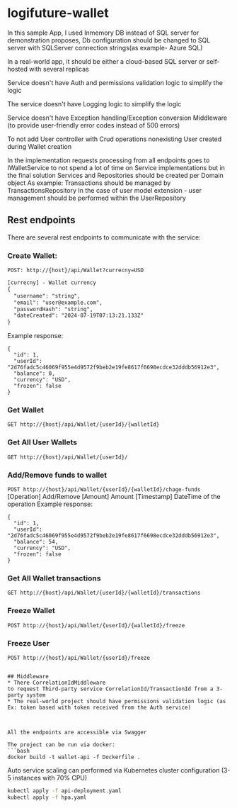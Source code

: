 # logifuture-wallet

In this sample App, I used Inmemory DB instead of SQL server for demonstration proposes,
Db configuration should be changed to SQL server with SQLServer connection strings(as example- Azure SQL)

In a real-world app, it should be either a cloud-based SQL server or self-hosted with several replicas

Service doesn't have Auth and permissions validation logic to simplify the logic

The service doesn't have Logging logic to simplify the logic

Service doesn't have Exception handling/Exception conversion Middleware (to provide user-friendly error codes instead of 500 errors)

To not add User controller with Crud operations nonexisting User created during Wallet creation


In the implementation requests processing from all endpoints goes to IWalletService to not spend a lot of time on Service implementations
but in the final solution Services and Repositories should be created per Domain object
As example: Transactions should be managed by TransactionsRepository
In the case of user model extension - user management should be performed within the UserRepository

## Rest endpoints

There are several rest endpoints to communicate with the service:

### Create Wallet:
`POST: http://{host}/api/Wallet?currecny=USD`
```Rest
[currecny] - Wallet currency
{
  "username": "string",
  "email": "user@example.com",
  "passwordHash": "string",
  "dateCreated": "2024-07-19T07:13:21.133Z"
}
```

Example response:
```
{
  "id": 1,
  "userId": "2d76fadc5c46069f955e4d9572f9beb2e19fe8617f6698ecdce32dddb56912e3",
  "balance": 0,
  "currency": "USD",
  "frozen": false
}
```

### Get Wallet
`GET http://{host}/api/Wallet/{userId}/{walletId}`



### Get All User Wallets
`GET http://{host}/api/Wallet/{userId}/`


### Add/Remove funds to wallet
`POST http://{host}/api/Wallet/{userId}/{walletId}/chage-funds`
[Operation] Add/Remove
[Amount] Amount
[Timestamp] DateTime of the operation
Example response:
```
{
  "id": 1,
  "userId": "2d76fadc5c46069f955e4d9572f9beb2e19fe8617f6698ecdce32dddb56912e3",
  "balance": 54,
  "currency": "USD",
  "frozen": false
}
```

### Get All Wallet transactions
`GET http://{host}/api/Wallet/{userId}/{walletId}/transactions`


### Freeze Wallet
`POST http://{host}/api/Wallet/{userId}/{walletId}/freeze`

### Freeze User
`POST http://{host}/api/Wallet/{userId}/freeze`
```

## Middleware 
* There CorrelationIdMiddleware
to request Third-party service CorrelationId/TransactionId from a 3-party system
* The real-world project should have permissions validation logic (as Ex: token based with token received from the Auth service)



All the endpoints are accessible via Swagger 

The project can be run via docker:
```bash
docker build -t wallet-api -f Dockerfile .
```

Auto service scaling can performed via Kubernetes cluster configuration  (3-5 instances with 70% CPU)
```bash
kubectl apply -f api-deployment.yaml 
kubectl apply -f hpa.yaml
```

